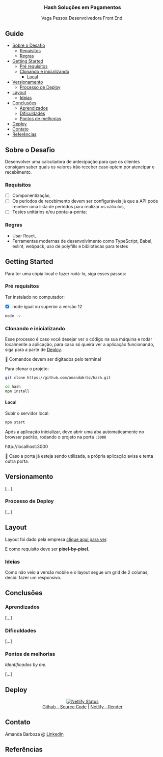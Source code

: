<p align="center">
  <h3 align="center">Hash Soluções em Pagamentos</h3>

  <p align="center">
    Vaga Pessoa Desenvolvedora Front End.
    <br />
  </p>
</p>

## Guide

- [Sobre o Desafio](#Sobre-o-Desafio)
  - [Requisitos](#Requisitos)
  - [Regras](#Regras)
- [Getting Started](#getting-started)
  - [Pré requisitos](#Pré-requisitos)
  - [Clonando e inicializando](#Clonando-e-inicializando)
    - [Local](#Local)
- [Versionamento](#Versionamento)
  - [Processo de Deploy](#Processo-de-deploy)
- [Layout](#Layout)
  - [Ideias](#Ideias)
- [Conclusões](#Conclusões)
  - [Aprendizados](#Aprendizados)
  - [Dificuldades](#Dificuldades)
  - [Pontos de melhorias](#Pontos-de-melhorias)
- [Deploy](#Deploy)
- [Contato](#Contato)
- [Referências](#Referências)

## Sobre o Desafio

Desenvolver uma calculadora de antecipação para que os clientes consigam saber quais os valores irão receber caso optem por atencipar o recebimento.

### Requisitos

- [ ] Componentização,
- [ ] Os períodos de recebimento devem ser configuráveis já que a API pode receber uma lista de periódos para realizar os cálculos,
- [ ] Testes unitários e/ou ponta-a-ponta;

### Regras

- Usar React,
- Ferramentas modernas de desenvolvimento como TypeScript, Babel, eslint, webpack, uso de polyfills e bibliotecas para testes


## Getting Started

Para ter uma cópia local e fazer rodá-lo, siga esses passos:

### Pré requisitos

Ter instalado no computador:

- [x] node igual ou superior a versão 12

```sh
node -v
```

### Clonando e inicializando

Esse processo é caso você desejar ver o código na sua máquina e rodar localmente a aplicação, para caso só queira ver a aplicação funcionando, siga para a parte de [Deploy](#Deploy).

:small_red_triangle_down: Comandos devem ser digitados pelo terminal

Para clonar o projeto:

```sh
git clone https://github.com/amandabrbz/hash.git

cd hash
npm install
```

#### Local

Subir o servidor local:

```sh
npm start
```

Após a aplicação inicializar, deve abrir uma aba automaticamente no browser padrão, rodando o projeto na porta `:3000`

http://localhost:3000

:no_entry_sign: Caso a porta já esteja sendo utilizada, a própria aplicação avisa e tenta outra porta.

## Versionamento

[...]

### Processo de Deploy

[...]

## Layout

Layout foi dado pela empresa [clique aqui para ver](https://www.figma.com/file/ipV80xJ29T7rdz0Aoo7xWv/Antecipation?node-id=0%3A1).

E como requisito deve ser **pixel-by-pixel**.

### Ideias

Como não veio a versão mobile e o layout segue um grid de 2 colunas, decidi fazer um responsivo.

## Conclusões

### Aprendizados

[...]

### Dificuldades

[...]

### Pontos de melhorias

_Identificados by me._

[...]

## Deploy

<center>

[![Netlify Status](https://api.netlify.com/api/v1/badges/c1f47fa5-4c3e-413f-a09c-2f4b741f7984/deploy-status)](https://app.netlify.com/sites/hash-calculator-by-amanda/deploys)<br/>
[Github - Source Code](https://github.com/amandabrbz/hash) | [Netlify - Render](https://hash-calculator-by-amanda.netlify.app)

</center>

## Contato

Amanda Barboza @ [LinkedIn](https://linkedin/in/amandabrbz)

## Referências

